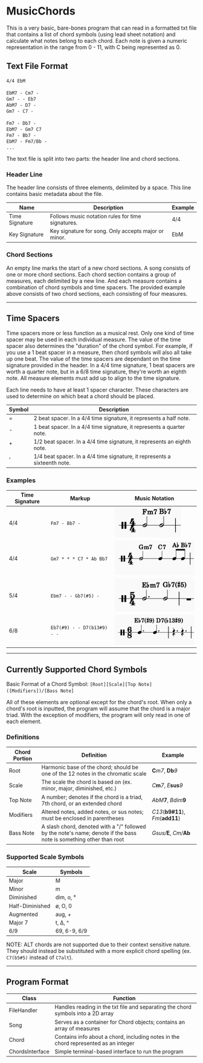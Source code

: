 # MusicChords

This is a very basic, bare-bones program that can read in a formatted txt file that contains a list of chord symbols (using lead sheet notation) and calculate what notes belong to each chord. Each note is given a numeric representation in the range from 0 - 11, with C being represented as 0. 

## Text File Format

```
4/4 EbM

EbM7 - Cm7 -
Gm7 - - Eb7
AbM7 - D7 -
Gm7 - C7 -

Fm7 - Db7 -
EbM7 - Gm7 C7 
Fm7 - Bb7 -
EbM7 - Fm7/Bb -
... 
```

The text file is split into two parts: the header line and chord sections.

### **Header Line**

The header line consists of three elements, delimited by a space. This line contains basic metadata about the file.

| Name           | Description                                          | Example |
|----------------|------------------------------------------------------|---------|
| Time Signature | Follows music notation rules for time signatures.    | 4/4     |
| Key Signature  | Key signature for song. Only accepts major or minor. | EbM     |

### **Chord Sections**

An empty line marks the start of a new chord sections. A song consists of one or more chord sections. Each chord section contains a group of measures, each delimited by a new line. And each measure contains a combination of chord symbols and time spacers. The provided example above consists of two chord sections, each consisting of four measures.

---

## Time Spacers

Time spacers more or less function as a musical rest. Only one kind of time spacer may be used in each individual measure. The value of the time spacer also determines the "duration" of the chord symbol. For example, if you use a 1 beat spacer in a measure, then chord symbols will also all take up one beat. The value of the time spacers are dependant on the time signature provided in the header. In a 4/4 time signature, 1 beat spacers are worth a quarter note, but in a 6/8 time signature, they're worth an eighth note. All measure elements must add up to align to the time signature.

Each line needs to have at least 1 spacer character. These characters are used to determine on which beat a chord should be placed.

| Symbol | Description                                                               |
|--------|---------------------------------------------------------------------------|
| =      | 2 beat spacer. In a 4/4 time signature, it represents a half note.        |
| -      | 1 beat spacer. In a 4/4 time signature, it represents a quarter note.     |
| *      | 1/2 beat spacer. In a 4/4 time signature, it represents an eighth note.   |
| '      | 1/4 beat spacer. In a 4/4 time signature, it represents a sixteenth note. |

### Examples

| Time Signature | Markup                      | Music Notation                   |
|----------------|-----------------------------|----------------------------------|
| 4/4            | `Fm7 - Bb7 -`               | ![Example 1](/RM_images/Ex1.png) |
| 4/4            | `Gm7 * * * C7 * Ab Bb7`     | ![Example 2](/RM_images/Ex2.png) |
| 5/4            | `Ebm7 - - Gb7(#5) -`        | ![Example 3](/RM_images/Ex3.png) |
| 6/8            | `Eb7(#9) - - D7(b13#9) - -` | ![Example 4](/RM_images/Ex4.png) |

---

## Currently Supported Chord Symbols

Basic Format of a Chord Symbol: `[Root][Scale][Top Note]([Modifiers])/[Bass Note]`

All of these elements are optional except for the chord's root. When only a chord's root is inputted, the program will assume that the chord is a major triad. With the exception of modifiers, the program will only read in one of each element.

### **Definitions**

| Chord Portion   | Definition                                                                                                   | Example          |
| ----------------| -------------------------------------------------------------------------------------------------------------|------------------|
| Root            | Harmonic base of the chord; should be one of the 12 notes in the chromatic scale                             | **C**_m7_, **Db**_9_ |
| Scale           | The scale the chord is based on (ex. minor, major, diminished, etc.)                                         | _C_**m**_7_, _E_**sus**_9_ |
| Top Note        | A number; denotes if the chord is a triad, 7th chord, or an extended chord                                   | _AbM_**7**, _Bdim_**9** |
| Modifiers       | Altered notes, added notes, or sus notes; must be enclosed in parentheses                                    | _C13_(**b9#11**), _Fm_(**add11**) |
| Bass Note       | A slash chord, denoted with a "/" followed by the note's name; denote if the bass note is something other than root  | _Gsus/_**E**, _Cm/_**Ab** |

### **Supported Scale Symbols**

| Scale           | Symbols      |
|-----------------|--------------|
| Major           | M            |
| Minor           | m            |
| Diminished      | dim, o, °    |
| Half-Diminished | ø, O, 0      |
| Augmented       | aug, +       |
| Major 7         | t, Δ, ^      |
| 6/9             | 69, 6-9, 6/9 |

NOTE: ALT chords are not supported due to their context sensitive nature. They should instead be substituted with a more explicit chord spelling (ex. `C7(b5#5)` instead of `C7alt`).

---

## Program Format

| Class           | Function                                                                            |
|-----------------|-------------------------------------------------------------------------------------|
| FileHandler     | Handles reading in the txt file and separating the chord symbols into a 2D array    |
| Song            | Serves as a container for Chord objects; contains an array of measures              |
| Chord           | Contains info about a chord, including notes in the chord represented as an integer |
| ChordsInterface | Simple terminal-based interface to run the program                                  |
